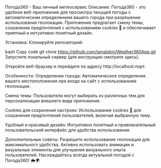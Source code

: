Погода360 - Ваш личный метеосервис
Описание:
Погода360 - это удобное веб-приложение для просмотра текущей погоды с автоматическим определением вашего города при разрешении использования геолокации. Приложение предлагает смену темы, сохранение предпочтений с использованием cookies 🍪 и обеспечивает приятный и интуитивно понятный дизайн.

Установка:
Клонируйте репозиторий:

bash
Copy code
git clone https://github.com/jamalskiy/Weather360App.git
Запустите локальный сервер (для инструкции смотрите здесь).

Откройте веб-браузер и перейдите по адресу http://localhost:порт.

Особенности:
Определение города: Автоматическое определение вашего местоположения при входе на сайт с использованием геолокации.

Смена темы: Пользователи могут выбирать из различных тем для персонализации внешнего вида приложения.

Cookies для сохранения настроек: Использование cookies 🍪 для сохранения предпочтений пользователей, включая выбранную тему.

Удобный и красивый дизайн: Интуитивно понятный и привлекательный пользовательский интерфейс для удобства использования.

Дополнительные советы:
Разрешите использование геолокации для максимального удобства.
Активно использовать анимации и визуальные элементы для улучшения визуального опыта пользователей.
Наслаждайтесь всегда актуальной погодой с Погода360! 🌦️🌍
